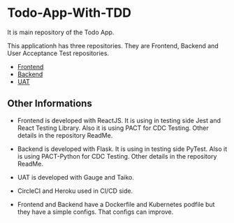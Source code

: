 # Todo-App-With-TDD
It is main repository of the Todo App.

This applicationh has three repositories. They are Frontend, Backend and User Acceptance Test repositories.

- [Frontend](https://github.com/UtkuErdemir/Todo-Frontend)
- [Backend](https://github.com/UtkuErdemir/Todo-Backend)
- [UAT](https://github.com/UtkuErdemir/Todo-UAT)

##  Other Informations

- Frontend is developed with ReactJS. It is using in testing side Jest and React Testing Library. Also it is using PACT for CDC Testing.  Other details in the repository ReadMe.
- Backend is developed with Flask. It is using in testing side PyTest. Also it is using PACT-Python for CDC Testing.  Other details in the repository ReadMe.
- UAT is developed with Gauge and Taiko.

- CircleCI and Heroku used in CI/CD side.
- Frontend and Backend have a Dockerfile and Kubernetes podfile but they have a simple configs. That configs can improve.

